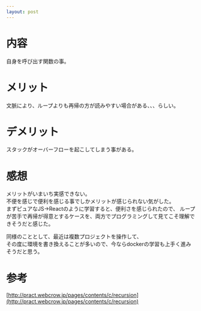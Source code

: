 ```yaml
---
layout: post
---
```


# 内容
自身を呼び出す関数の事。

# メリット
文脈により、ループよりも再帰の方が読みやすい場合がある、、、らしい。  

# デメリット
スタックがオーバーフローを起こしてしまう事がある。

# 感想
メリットがいまいち実感できない。  
不便を感じで便利を感じる事でしかメリットが感じられない気がした。  
まずピュアなJS→Reactのように学習すると、便利さを感じられたので、
ループが苦手で再帰が得意とするケースを、両方でプログラミングして見てこそ理解できそうだと感じた。  

同様のこととして、最近は複数プロジェクトを操作して、  
その度に環境を書き換えることが多いので、今ならdockerの学習も上手く進みそうだと思う。

# 参考
[http://pract.webcrow.jp/pages/contents/c/recursion](http://pract.webcrow.jp/pages/contents/c/recursion)
